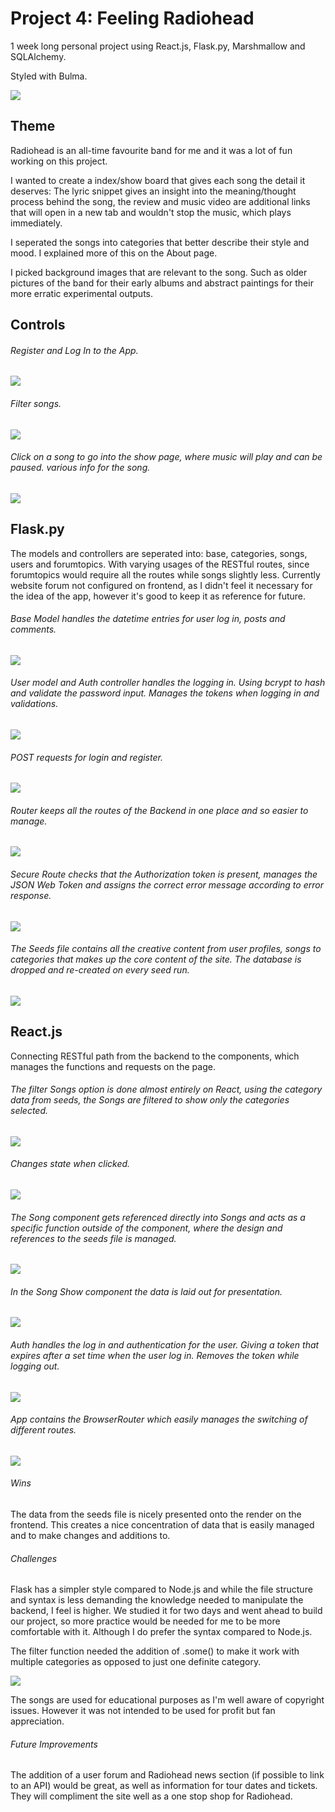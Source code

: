 # Project 4: Feeling Radiohead  

1 week long personal project using React.js, Flask.py, Marshmallow and SQLAlchemy.

Styled with Bulma.

![](readmepics/feelingradiohead.png)

## Theme

Radiohead is an all-time favourite band for me and it was a lot of fun working on this project.

I wanted to create a index/show board that gives each song the detail it deserves: The lyric snippet gives an insight into the meaning/thought process behind the song, the review and music video are additional links that will open in a new tab and wouldn't stop the music, which plays immediately.

I seperated the songs into categories that better describe their style and mood. I explained more of this on the About page.

I picked background images that are relevant to the song. Such as older pictures of the band for their early albums and abstract paintings for their more erratic experimental outputs.

## Controls

###### Register and Log In to the App.

![](readmepics/login.png)

###### Filter songs.

![](readmepics/filter.png)

###### Click on a song to go into the show page, where music will play and can be paused. various info for the song.

![](readmepics/songinfo.png)

## Flask.py

The models and controllers are seperated into: base, categories, songs, users and forumtopics. With varying usages of the RESTful routes, since forumtopics would require all the routes while songs slightly less. Currently website forum not configured on frontend, as I didn't feel it necessary for the idea of the app, however it's good to keep it as reference for future.

###### Base Model handles the datetime entries for user log in, posts and comments.

![](readmepics/basemodel.png)

###### User model and Auth controller handles the logging in. Using bcrypt to hash and validate the password input. Manages the tokens when logging in and validations.

![](readmepics/usermodel.png)

###### POST requests for login and register.

![](readmepics/postroutes.png)

###### Router keeps all the routes of the Backend in one place and so easier to manage.

![](readmepics/router.png)

###### Secure Route checks that the Authorization token is present, manages the JSON Web Token and assigns the correct error message according to error response.

![](readmepics/secureroute.png)

###### The Seeds file contains all the creative content from user profiles, songs to categories that makes up the core content of the site. The database is dropped and re-created on every seed run.

![](readmepics/seed.png)

## React.js

Connecting RESTful path from the backend to the components, which manages the functions and requests on the page.

###### The filter Songs option is done almost entirely on React, using the category data from seeds, the Songs are filtered to show only the categories selected.

![](readmepics/filtercode.png)

###### Changes state when clicked.

![](readmepics/filterrender.png)

###### The Song component gets referenced directly into Songs and acts as a specific function outside of the component, where the design and references to the seeds file is managed.

![](readmepics/song.png)

###### In the Song Show component the data is laid out for presentation.

![](readmepics/songshow.png)

###### Auth handles the log in and authentication for the user. Giving a token that expires after a set time when the user log in. Removes the token while logging out.

![](readmepics/auth.png)

###### App contains the BrowserRouter which easily manages the switching of different routes.

![](readmepics/browserrouter.png)

###### Wins

The data from the seeds file is nicely presented onto the render on the frontend. This creates a nice concentration of data that is easily managed and to make changes and additions to.

###### Challenges

Flask has a simpler style compared to Node.js and while the file structure and syntax is less demanding the knowledge needed to manipulate the backend, I feel is higher. We studied it for two days and went ahead to build our project, so more practice would be needed for me to be more comfortable with it. Although I do prefer the syntax compared to Node.js.

The filter function needed the addition of .some() to make it work with multiple categories as opposed to just one definite category.

![](readmepics/filtersome.png)

The songs are used for educational purposes as I'm well aware of copyright issues. However it was not intended to be used for profit but fan appreciation.

###### Future Improvements

The addition of a user forum and Radiohead news section (if possible to link to an API) would be great, as well as information for tour dates and tickets. They will compliment the site well as a one stop shop for Radiohead.
